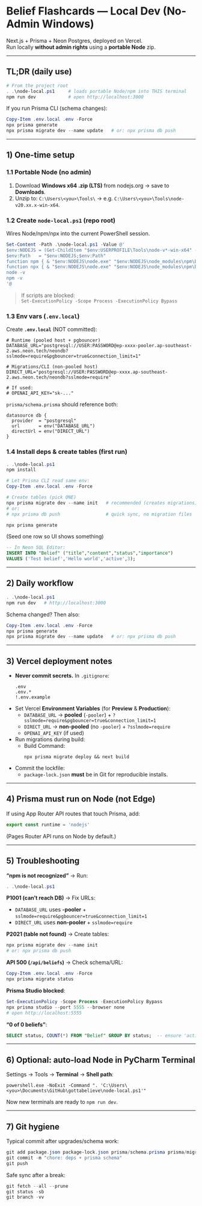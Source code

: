 # Belief Flashcards — Local Dev (No-Admin Windows)

Next.js + Prisma + Neon Postgres, deployed on Vercel.  
Run locally **without admin rights** using a **portable Node** zip.

---

## TL;DR (daily use)

```powershell
# From the project root
. .\node-local.ps1     # loads portable Node/npm into THIS terminal
npm run dev            # open http://localhost:3000
```

If you run Prisma CLI (schema changes):
```powershell
Copy-Item .env.local .env -Force
npx prisma generate
npx prisma migrate dev --name update   # or: npx prisma db push
```

---

## 1) One-time setup

### 1.1 Portable Node (no admin)
1. Download **Windows x64 .zip (LTS)** from nodejs.org → save to **Downloads**.  
2. Unzip to: `C:\Users\<you>\Tools\` → e.g. `C:\Users\<you>\Tools\node-v20.xx.x-win-x64`.

### 1.2 Create `node-local.ps1` (repo root)
Wires Node/npm/npx into the current PowerShell session.

```powershell
Set-Content -Path .\node-local.ps1 -Value @'
$env:NODEJS = (Get-ChildItem "$env:USERPROFILE\Tools\node-v*-win-x64" -Directory | Sort-Object LastWriteTime -Desc | Select-Object -First 1).FullName
$env:Path   = "$env:NODEJS;$env:Path"
function npm { & "$env:NODEJS\node.exe" "$env:NODEJS\node_modules\npm\bin\npm-cli.js" $args }
function npx { & "$env:NODEJS\node.exe" "$env:NODEJS\node_modules\npm\bin\npx-cli.js" $args }
node -v
npm -v
'@
```

> If scripts are blocked:  
> `Set-ExecutionPolicy -Scope Process -ExecutionPolicy Bypass`

### 1.3 Env vars (`.env.local`)
Create **`.env.local`** (NOT committed):

```env
# Runtime (pooled host + pgbouncer)
DATABASE_URL="postgresql://USER:PASSWORD@ep-xxxx-pooler.ap-southeast-2.aws.neon.tech/neondb?sslmode=require&pgbouncer=true&connection_limit=1"

# Migrations/CLI (non-pooled host)
DIRECT_URL="postgresql://USER:PASSWORD@ep-xxxx.ap-southeast-2.aws.neon.tech/neondb?sslmode=require"

# If used:
# OPENAI_API_KEY="sk-..."
```

`prisma/schema.prisma` should reference both:
```prisma
datasource db {
  provider  = "postgresql"
  url       = env("DATABASE_URL")
  directUrl = env("DIRECT_URL")
}
```

### 1.4 Install deps & create tables (first run)

```powershell
. .\node-local.ps1
npm install

# Let Prisma CLI read same env:
Copy-Item .env.local .env -Force

# Create tables (pick ONE)
npx prisma migrate dev --name init   # recommended (creates migrations)
# or:
# npx prisma db push                 # quick sync, no migration files

npx prisma generate
```

(Seed one row so UI shows something)
```sql
-- In Neon SQL Editor:
INSERT INTO "Belief" ("title","content","status","importance")
VALUES ('Test belief','Hello world','active',3);
```

---

## 2) Daily workflow

```powershell
. .\node-local.ps1
npm run dev   # http://localhost:3000
```

Schema changed? Then also:
```powershell
Copy-Item .env.local .env -Force
npx prisma generate
npx prisma migrate dev --name update   # or: npx prisma db push
```

---

## 3) Vercel deployment notes

- **Never commit secrets.** In `.gitignore`:
  ```gitignore
  .env
  .env.*
  !.env.example
  ```
- Set Vercel **Environment Variables** (for **Preview** & **Production**):
  - `DATABASE_URL` → **pooled** (`-pooler`) + `?sslmode=require&pgbouncer=true&connection_limit=1`
  - `DIRECT_URL` → **non-pooled** (no `-pooler`) + `?sslmode=require`
  - `OPENAI_API_KEY` (if used)
- Run migrations during build:
  - Build Command:
    ```
    npx prisma migrate deploy && next build
    ```
- Commit the lockfile:
  - `package-lock.json` **must** be in Git for reproducible installs.

---

## 4) Prisma must run on Node (not Edge)

If using App Router API routes that touch Prisma, add:
```ts
export const runtime = 'nodejs'
```
(Pages Router API runs on Node by default.)

---

## 5) Troubleshooting

**“npm is not recognized”** → Run:
```powershell
. .\node-local.ps1
```

**P1001 (can’t reach DB)** → Fix URLs:
- `DATABASE_URL` uses **-pooler** + `sslmode=require&pgbouncer=true&connection_limit=1`
- `DIRECT_URL` uses **non-pooler** + `sslmode=require`

**P2021 (table not found)** → Create tables:
```powershell
npx prisma migrate dev --name init
# or: npx prisma db push
```

**API 500 (`/api/beliefs`)** → Check schema/URL:
```powershell
Copy-Item .env.local .env -Force
npx prisma migrate status
```

**Prisma Studio blocked**:
```powershell
Set-ExecutionPolicy -Scope Process -ExecutionPolicy Bypass
npx prisma studio --port 5555 --browser none
# open http://localhost:5555
```

**“0 of 0 beliefs”**:
```sql
SELECT status, COUNT(*) FROM "Belief" GROUP BY status;  -- ensure 'active'
```

---

## 6) Optional: auto-load Node in PyCharm Terminal

Settings → Tools → **Terminal** → **Shell path**:
```
powershell.exe -NoExit -Command ". 'C:\Users\<you>\Documents\GitHub\gottabelieve\node-local.ps1'"
```
Now new terminals are ready to `npm run dev`.

---

## 7) Git hygiene

Typical commit after upgrades/schema work:
```powershell
git add package.json package-lock.json prisma/schema.prisma prisma/migrations .gitignore
git commit -m "chore: deps + prisma schema"
git push
```

Safe sync after a break:
```powershell
git fetch --all --prune
git status -sb
git branch -vv
```
